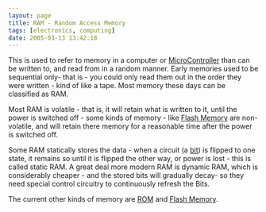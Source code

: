 ```yaml
---
layout: page
title: RAM - Random Access Memory
tags: [electronics, computing]
date: 2005-03-13 13:42:18
---
```

This is used to refer to memory in a computer or [MicroController](/wiki/microcontroller.html "A programmable digital controller (or ") than can be written to, and read from in a random manner. Early memories used to be sequential only- that is - you could only read them out in the order they were written - kind of like a tape. Most memory these days can be classified as RAM.

Most RAM is volatile - that is, it will retain what is written to it, until the power is switched off - some kinds of memory - like [Flash Memory](/wiki/flash_memory.html "Flash Memory") are non-volatile, and will retain there memory for a reasonable time after the power is switched off.

Some RAM statically stores the data - when a circuit (a [bit](/wiki/bit.html "Binary Digit")) is flipped to one state, it remains so until it is flipped the other way, or power is lost - this is called static RAM. A great deal more modern RAM is dynamic RAM, which is considerably cheaper - and the stored bits will gradually decay- so they need special control circuitry to continuously refresh the Bits.

The current other kinds of memory are [ROM](/wiki/rom.html "Read Only Memory") and [Flash Memory](/wiki/flash_memory.html "Flash Memory").
